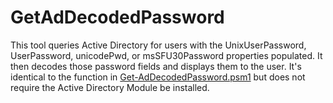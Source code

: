 # GetAdDecodedPassword
This tool queries Active Directory for users with the UnixUserPassword, UserPassword, unicodePwd, or msSFU30Password properties populated. It then decodes those password fields and displays them to the user. It's identical to the function in [Get-AdDecodedPassword.psm1](https://github.com/NetSPI/PowerShell/blob/master/Get-AdDecodedPassword.psm1) but does not require the Active Directory Module be installed.
